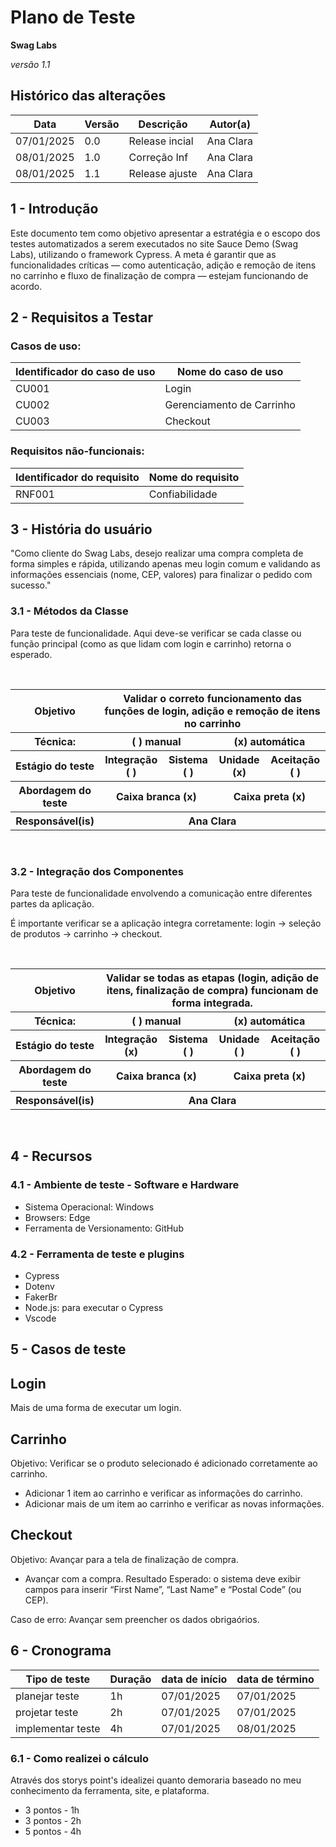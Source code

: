 # Plano de Teste

**Swag Labs**

*versão 1.1*

## Histórico das alterações

   Data    | Versão |    Descrição    | Autor(a)
-----------|--------|-----------------|-----------------
07/01/2025 |  0.0   | Release incial  |  Ana Clara
08/01/2025 |  1.0   |  Correção Inf   |  Ana Clara
08/01/2025 |  1.1   |  Release ajuste |  Ana Clara

## 1 - Introdução

Este documento tem como objetivo apresentar a estratégia e o escopo dos testes automatizados a serem executados no site Sauce Demo (Swag Labs), utilizando o framework Cypress. A meta é garantir que as funcionalidades críticas — como autenticação, adição e remoção de itens no carrinho e fluxo de finalização de compra — estejam funcionando de acordo.

## 2 - Requisitos a Testar

### Casos de uso:

Identificador do caso de uso | Nome do caso de uso
-----------------------------|---------------------
 CU001                       |       Login
 CU002                       |       Gerenciamento de Carrinho
 CU003                       |       Checkout

### Requisitos não-funcionais:

Identificador do requisito   | Nome do requisito
-----------------------------|---------------------
 RNF001                      |      Confiabilidade


## 3 - História do usuário

"Como cliente do Swag Labs, desejo realizar uma compra completa de forma simples e rápida, utilizando apenas meu login comum e validando as informações essenciais (nome, CEP, valores) para finalizar o pedido com sucesso."

### 3.1 - Métodos da Classe 

Para teste de funcionalidade.
Aqui deve-se verificar se cada classe ou função principal (como as que lidam com login e carrinho) retorna o esperado.

<br/>
<table>
    <tr>
        <th>
            Objetivo
        </th>
        <th colspan="4">
            Validar o correto funcionamento das funções de login, adição e remoção de itens no carrinho
        </th>
    </tr>
    <tr>
        <th>
            Técnica:
        </th>
        <th colspan="2">
            ( ) manual
        </th>
        <th colspan="2">
            (x) automática
        </th>
    </tr>
    <tr>
        <th>
            Estágio do teste
        </th>
        <th>
            Integração ( )
        </th>
        <th>
            Sistema ( )
        </th>
        <th>
            Unidade (x)
        </th>
        <th>
            Aceitação ( )
        </th>
    </tr>
    <tr>
        <th>
            Abordagem do teste
        </th>
        <th colspan="2">
            Caixa branca (x)
        </th>
        <th colspan="2">
            Caixa preta (x)
        </th>
    </tr>
    <tr>
        <th>
            Responsável(is)
        </th>
        <th colspan="4">
            Ana Clara
        </th>
    </tr>
</table>
<br/>

### 3.2 - Integração dos Componentes

Para teste de funcionalidade envolvendo a comunicação entre diferentes partes da aplicação.

É importante verificar se a aplicação integra corretamente: login -> seleção de produtos -> carrinho -> checkout.

<br/>
<table>
    <tr>
        <th>
            Objetivo
        </th>
        <th colspan="4">
            Validar se todas as etapas (login, adição de itens, finalização de compra) funcionam de forma integrada.
        </th>
    </tr>
    <tr>
        <th>
            Técnica:
        </th>
        <th colspan="2">
            ( ) manual
        </th>
        <th colspan="2">
            (x) automática
        </th>
    </tr>
    <tr>
        <th>
            Estágio do teste
        </th>
        <th>
            Integração (x)
        </th>
        <th>
            Sistema ( )
        </th>
        <th>
            Unidade ( )
        </th>
        <th>
            Aceitação ( )
        </th>
    </tr>
    <tr>
        <th>
            Abordagem do teste
        </th>
        <th colspan="2">
            Caixa branca (x)
        </th>
        <th colspan="2">
            Caixa preta (x)
        </th>
    </tr>
    <tr>
        <th>
            Responsável(is)
        </th>
        <th colspan="4">
            Ana Clara
        </th>
    </tr>
</table>
<br/>

## 4 - Recursos

### 4.1 - Ambiente de teste - Software e Hardware

- Sistema Operacional: Windows
- Browsers: Edge
- Ferramenta de Versionamento: GitHub

### 4.2 - Ferramenta de teste e plugins

- Cypress
- Dotenv
- FakerBr
- Node.js: para executar o Cypress
- Vscode

## 5 - Casos de teste

## Login
Mais de uma forma de executar um login.

## Carrinho
Objetivo: Verificar se o produto selecionado é adicionado corretamente ao carrinho.

- Adicionar 1 item ao carrinho e verificar as informações do carrinho.
- Adicionar mais de um item ao carrinho e verificar as novas informações.

## Checkout
Objetivo: Avançar para a tela de finalização de compra.

- Avançar com a compra.
Resultado Esperado: o sistema deve exibir campos para inserir “First Name”, “Last Name” e “Postal Code” (ou CEP).

Caso de erro: Avançar sem preencher os dados obrigaórios.

## 6 - Cronograma

Tipo de teste      | Duração | data de início | data de término
-------------------|---------|----------------|-----------------
planejar teste     |1h       | 07/01/2025     | 07/01/2025
projetar teste     |2h       | 07/01/2025     | 07/01/2025
implementar teste  |4h       | 07/01/2025     | 08/01/2025

### 6.1 - Como realizei o cálculo
Através dos storys point's idealizei quanto demoraria baseado no meu conhecimento da ferramenta, site, e plataforma.
- 3 pontos - 1h
- 3 pontos - 2h
- 5 pontos - 4h
